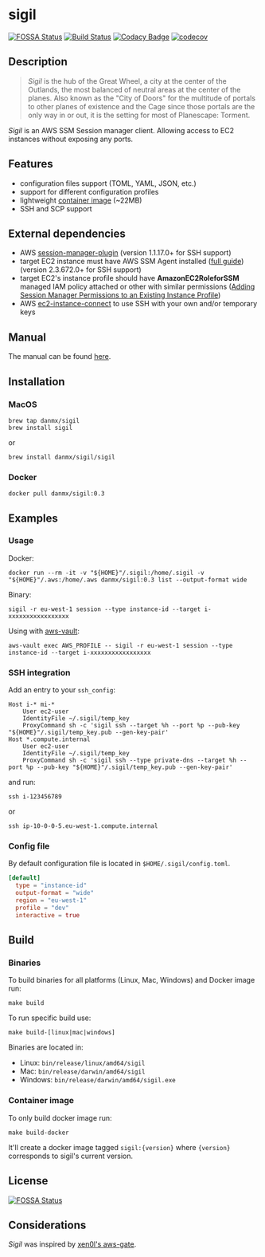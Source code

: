 # sigil

[![FOSSA Status](https://app.fossa.io/api/projects/git%2Bgithub.com%2Fdanmx%2Fsigil.svg?type=shield)](https://app.fossa.io/projects/git%2Bgithub.com%2Fdanmx%2Fsigil?ref=badge_shield)
[![Build Status](https://cloud.drone.io/api/badges/danmx/sigil/status.svg)](https://cloud.drone.io/danmx/sigil)
[![Codacy Badge](https://api.codacy.com/project/badge/Grade/b4725f567cbf46a493a5436ee698b571)](https://www.codacy.com/app/danmx/sigil?utm_source=github.com&amp;utm_medium=referral&amp;utm_content=danmx/sigil&amp;utm_campaign=Badge_Grade)
[![codecov](https://codecov.io/gh/danmx/sigil/branch/master/graph/badge.svg)](https://codecov.io/gh/danmx/sigil)

## Description

> *Sigil* is the hub of the Great Wheel, a city at the center of the Outlands, the most balanced of neutral areas at the center of the planes. Also known as the "City of Doors" for the multitude of portals to other planes of existence and the Cage since those portals are the only way in or out, it is the setting for most of Planescape: Torment.

*Sigil* is an AWS SSM Session manager client. Allowing access to EC2 instances without exposing any ports.

## Features

- configuration files support (TOML, YAML, JSON, etc.)
- support for different configuration profiles
- lightweight [container image](https://hub.docker.com/r/danmx/sigil) (~22MB)
- SSH and SCP support

## External dependencies

- AWS [session-manager-plugin](https://docs.aws.amazon.com/systems-manager/latest/userguide/session-manager-working-with-install-plugin.html) (version 1.1.17.0+ for SSH support)
- target EC2 instance must have AWS SSM Agent installed ([full guide](https://docs.aws.amazon.com/systems-manager/latest/userguide/ssm-agent.html)) (version 2.3.672.0+ for SSH support)
- target EC2's instance profile should have **AmazonEC2RoleforSSM** managed IAM policy attached
  or other with similar permissions ([Adding Session Manager Permissions to an Existing Instance Profile](https://docs.aws.amazon.com/systems-manager/latest/userguide/getting-started-add-permissions-to-existing-profile.html))
- AWS [ec2-instance-connect](https://docs.aws.amazon.com/AWSEC2/latest/UserGuide/ec2-instance-connect-set-up.html) to use SSH with your own and/or temporary keys

## Manual

The manual can be found [here](doc/sigil.md).

## Installation

### MacOS

```shell
brew tap danmx/sigil
brew install sigil
```

or

```shell
brew install danmx/sigil/sigil
```

### Docker

```shell
docker pull danmx/sigil:0.3
```

## Examples

### Usage

Docker:

```shell
docker run --rm -it -v "${HOME}"/.sigil:/home/.sigil -v "${HOME}"/.aws:/home/.aws danmx/sigil:0.3 list --output-format wide
```

Binary:

```shell
sigil -r eu-west-1 session --type instance-id --target i-xxxxxxxxxxxxxxxxx
```

Using with [aws-vault](https://github.com/99designs/aws-vault):

```shell
aws-vault exec AWS_PROFILE -- sigil -r eu-west-1 session --type instance-id --target i-xxxxxxxxxxxxxxxxx
```

### SSH integration

Add an entry to your `ssh_config`:

```ssh_config
Host i-* mi-*
    User ec2-user
    IdentityFile ~/.sigil/temp_key
    ProxyCommand sh -c 'sigil ssh --target %h --port %p --pub-key "${HOME}"/.sigil/temp_key.pub --gen-key-pair'
Host *.compute.internal
    User ec2-user
    IdentityFile ~/.sigil/temp_key
    ProxyCommand sh -c 'sigil ssh --type private-dns --target %h --port %p --pub-key "${HOME}"/.sigil/temp_key.pub --gen-key-pair'
```

and run:

```shell
ssh i-123456789
```

or

```shell
ssh ip-10-0-0-5.eu-west-1.compute.internal
```

### Config file

By default configuration file is located in `$HOME/.sigil/config.toml`.

```toml
[default]
  type = "instance-id"
  output-format = "wide"
  region = "eu-west-1"
  profile = "dev"
  interactive = true
```

## Build

### Binaries

To build binaries for all platforms (Linux, Mac, Windows) and Docker image run:

```shell
make build
```

To run specific build use:

```shell
make build-[linux|mac|windows]
```

Binaries are located in:

- Linux: `bin/release/linux/amd64/sigil`
- Mac: `bin/release/darwin/amd64/sigil`
- Windows: `bin/release/darwin/amd64/sigil.exe`

### Container image

To only build docker image run:

```shell
make build-docker
```

It'll create a docker image tagged `sigil:{version}` where `{version}` corresponds to sigil's current version.

## License

[![FOSSA Status](https://app.fossa.io/api/projects/git%2Bgithub.com%2Fdanmx%2Fsigil.svg?type=large)](https://app.fossa.io/projects/git%2Bgithub.com%2Fdanmx%2Fsigil?ref=badge_large)

## Considerations

*Sigil* was inspired by [xen0l's aws-gate](https://github.com/xen0l/aws-gate).
